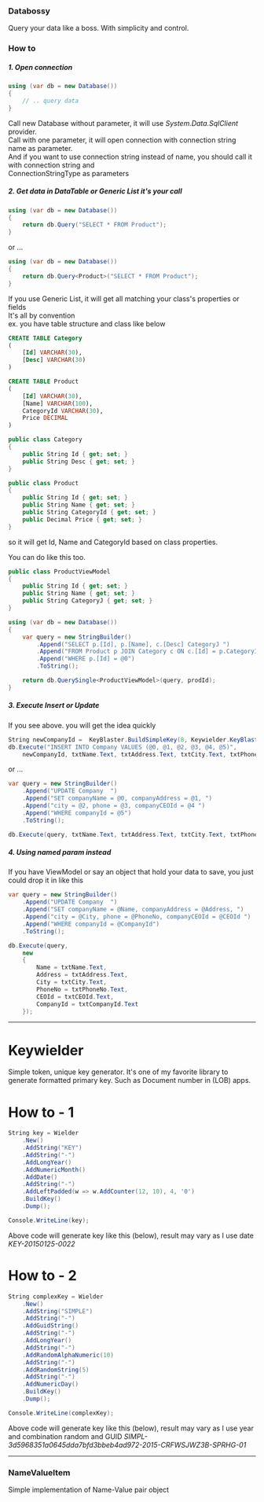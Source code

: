 ### Databossy

Query your data like a boss. With simplicity and control.

### How to

##### 1. Open connection  
```csharp
using (var db = new Database())
{
    // .. query data
}
```  

Call new Database without parameter, it will use *System.Data.SqlClient* provider.  
Call with one parameter, it will open connection with connection string name as parameter.  
And if you want to use connection string instead of name, you should call it with connection string and  
ConnectionStringType as parameters  
  
  
##### 2. Get data in DataTable or Generic List it's your call  
```csharp
using (var db = new Database())
{
    return db.Query("SELECT * FROM Product");
}
```  
  
or ...  
  
```csharp
using (var db = new Database())
{
    return db.Query<Product>("SELECT * FROM Product");
}
```  

If you use Generic List, it will get all matching your class's properties or fields  
It's all by convention  
ex. 
you have table structure and class like below  
```sql
CREATE TABLE Category
(
    [Id] VARCHAR(30),
    [Desc] VARCHAR(30)
)

CREATE TABLE Product
(
    [Id] VARCHAR(30),
    [Name] VARCHAR(100),
    CategoryId VARCHAR(30),
    Price DECIMAL
)
```

```csharp
public class Category
{
    public String Id { get; set; }
    public String Desc { get; set; }
}

public class Product
{
    public String Id { get; set; }
    public String Name { get; set; }
    public String CategoryId { get; set; }
    public Decimal Price { get; set; }
}
```

so it will get Id, Name and CategoryId based on class properties.  

You can do like this too.  
```csharp
public class ProductViewModel
{
    public String Id { get; set; }
    public String Name { get; set; }
    public String CategoryJ { get; set; }
}

using (var db = new Database())
{
    var query = new StringBuilder()
        .Append("SELECT p.[Id], p.[Name], c.[Desc] CategoryJ ")
        .Append("FROM Product p JOIN Category c ON c.[Id] = p.CategoryId ")
        .Append("WHERE p.[Id] = @0")
        .ToString();

    return db.QuerySingle<ProductViewModel>(query, prodId);
}
```
  
  
##### 3. Execute Insert or Update  
If you see above. you will get the idea quickly  
```csharp
String newCompanyId =  KeyBlaster.BuildSimpleKey(8, Keywielder.KeyBlaster.SimpleKeyType.ALPHANUMERIC);
db.Execute("INSERT INTO Company VALUES (@0, @1, @2, @3, @4, @5)",
    newCompanyId, txtName.Text, txtAddress.Text, txtCity.Text, txtPhoneNo.Text, txtCEOId.Text);
```
  
or ...  
  
```csharp
var query = new StringBuilder()
    .Append("UPDATE Company  ")
    .Append("SET companyName = @0, companyAddress = @1, ")
    .Append("city = @2, phone = @3, companyCEOId = @4 ")
    .Append("WHERE companyId = @5")
    .ToString();

db.Execute(query, txtName.Text, txtAddress.Text, txtCity.Text, txtPhoneNo.Text, txtCEOId.Text, txtCompanyId.Text);
```
  
  
##### 4. Using named param instead  
If you have ViewModel or say an object that hold your data to save, you just could drop it in like this  
```csharp
var query = new StringBuilder()
    .Append("UPDATE Company  ")
    .Append("SET companyName = @Name, companyAddress = @Address, ")
    .Append("city = @City, phone = @PhoneNo, companyCEOId = @CEOId ")
    .Append("WHERE companyId = @CompanyId")
    .ToString();

db.Execute(query,
    new
    {
        Name = txtName.Text,
        Address = txtAddress.Text,
        City = txtCity.Text,
        PhoneNo = txtPhoneNo.Text,
        CEOId = txtCEOId.Text,
        CompanyId = txtCompanyId.Text
    });
```

---

Keywielder
==========

Simple token, unique key generator. It's one of my favorite library to generate formatted primary key.
Such as Document number in (LOB) apps.

# How to - 1

```csharp
String key = Wielder
    .New()
    .AddString("KEY")
    .AddString("-")
    .AddLongYear()
    .AddNumericMonth()
    .AddDate()
    .AddString("-")
    .AddLeftPadded(w => w.AddCounter(12, 10), 4, '0')
    .BuildKey()
    .Dump();

Console.WriteLine(key);
```

Above code will generate key like this (below), result may vary as I use date
*KEY-20150125-0022*

  
# How to - 2

```csharp
String complexKey = Wielder
    .New()
    .AddString("SIMPLE")
    .AddString("-")
    .AddGuidString()
    .AddString("-")
    .AddLongYear()
    .AddString("-")
    .AddRandomAlphaNumeric(10)
    .AddString("-")
    .AddRandomString(5)
    .AddString("-")
    .AddNumericDay()
    .BuildKey()
    .Dump();

Console.WriteLine(complexKey);
```

Above code will generate key like this (below), result may vary as I use year and combination random and GUID
*SIMPL-3d5968351a0645dda7bfd3bbeb4ad972-2015-CRFWSJWZ3B-SPRHG-01*

---

### NameValueItem

Simple implementation of Name-Value pair object